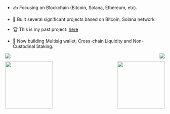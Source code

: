 - ✍ Focusing on Blockchain (Bitcoin, Solana, Ethereum, etc).
- 🌱 Built several significant projects based on Bitcoin, Solana network 

- 🏆 This is my past project: <a href="https://github.com/ptc-bink/project-overview-btc-etc">here</a>
- 💼 Now building Multisig wallet, Cross-chain Liquidity and Non-Custodinal Staking.

<img align="left" src="https://visitor-badge.laobi.icu/badge?page_id=ptc-bink.ptc-bink" />
<img align="right" src="https://img.shields.io/github/followers/ptc-bink?label=Follow&style=social" />
<h1 align="center"></h1>
<img align="left" height="150px" src="https://github-readme-stats.vercel.app/api?username=ptc-bink&show_icons=true&theme=merko&count_private=true">
<img align="right" height="150px" src="https://github-readme-stats.vercel.app/api/top-langs/?username=ptc-bink&layout=compact&theme=merko&count_private=true">
